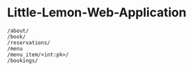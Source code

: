 # Little-Lemon-Web-Application
    /about/
    /book/
    /reservations/
    /menu
    /menu_item/<int:pk>/
    /bookings/
